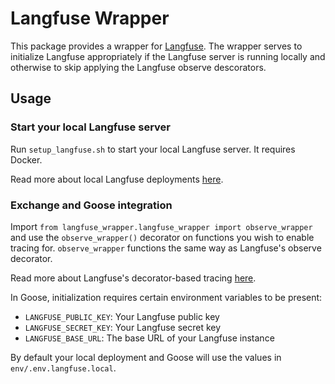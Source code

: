 # Langfuse Wrapper

This package provides a wrapper for [Langfuse](https://langfuse.com/). The wrapper serves to initialize Langfuse appropriately if the Langfuse server is running locally and otherwise to skip applying the Langfuse observe descorators.

## Usage

### Start your local Langfuse server

Run `setup_langfuse.sh` to start your local Langfuse server. It requires Docker.

Read more about local Langfuse deployments [here](https://langfuse.com/docs/deployment/local).

### Exchange and Goose integration

Import `from langfuse_wrapper.langfuse_wrapper import observe_wrapper` and use the `observe_wrapper()` decorator on functions you wish to enable tracing for. `observe_wrapper` functions the same way as Langfuse's observe decorator.

Read more about Langfuse's decorator-based tracing [here](https://langfuse.com/docs/sdk/python/decorators).

In Goose, initialization requires certain environment variables to be present:

- `LANGFUSE_PUBLIC_KEY`: Your Langfuse public key
- `LANGFUSE_SECRET_KEY`: Your Langfuse secret key
- `LANGFUSE_BASE_URL`: The base URL of your Langfuse instance 

By default your local deployment and Goose will use the values in `env/.env.langfuse.local`.
